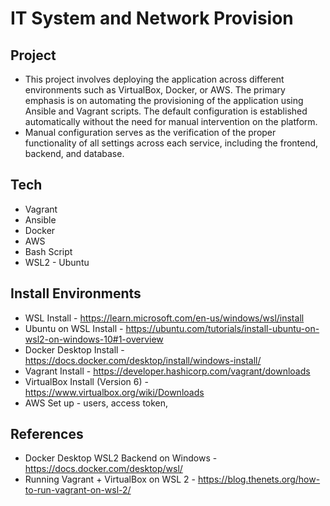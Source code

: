 # IT System and Network Provision 

## Project
* This project involves deploying the application across different environments such as VirtualBox, Docker, or AWS. The primary emphasis is on automating the provisioning of the application using Ansible and Vagrant scripts. The default configuration is established automatically without the need for manual intervention on the platform. 
* Manual configuration serves as the verification of the proper functionality of all settings across each service, including the frontend, backend, and database.

## Tech
* Vagrant 
* Ansible
* Docker
* AWS
* Bash Script
* WSL2 - Ubuntu

## Install Environments
* WSL Install - https://learn.microsoft.com/en-us/windows/wsl/install
* Ubuntu on WSL Install - https://ubuntu.com/tutorials/install-ubuntu-on-wsl2-on-windows-10#1-overview
* Docker Desktop Install - https://docs.docker.com/desktop/install/windows-install/
* Vagrant Install - https://developer.hashicorp.com/vagrant/downloads
* VirtualBox Install (Version 6) - https://www.virtualbox.org/wiki/Downloads
* AWS Set up - users, access token, 

## References
* Docker Desktop WSL2 Backend on Windows - https://docs.docker.com/desktop/wsl/
* Running Vagrant + VirtualBox on WSL 2 - https://blog.thenets.org/how-to-run-vagrant-on-wsl-2/